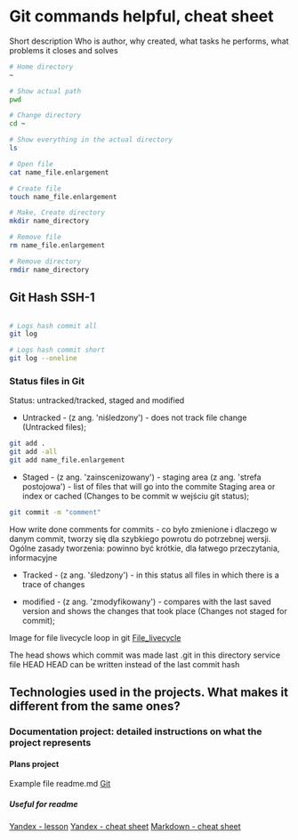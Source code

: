 # Git commands helpful, cheat sheet

Short description
Who is author, why created, what tasks he performs, what problems it closes and solves

```bash
# Home directory
~

# Show actual path
pwd

# Change directory
cd ~

# Show everything in the actual directory
ls

# Open file
cat name_file.enlargement

# Create file
touch name_file.enlargement

# Make, Create directory
mkdir name_directory

# Remove file
rm name_file.enlargement

# Remove directory
rmdir name_directory
```

## Git Hash SSH-1

```bash

# Logs hash commit all
git log

# Logs hash commit short
git log --oneline
```

### Status files in Git

Status: untracked/tracked, staged and modified

- Untracked - (z ang. 'niśledzony') - does not track file change (Untracked files);

```bash
git add .
git add -all
git add name_file.enlargement
```

- Staged - (z ang. 'zainscenizowany') - staging area (z ang. 'strefa postojowa') - list of files that will go into the commite
  Staging area or index or cached (Changes to be commit w wejściu git status);

```bash
git commit -m "comment"
```

How write done comments for commits - co było zmienione i dlaczego w danym commit, tworzy się dla szybkiego powrotu do potrzebnej wersji.
Ogólne zasady tworzenia: powinno być krótkie, dla łatwego przeczytania, informacyjne

- Tracked - (z ang. 'śledzony') - in this status all files in which there is a trace of changes

- modified - (z ang. 'zmodyfikowany') - compares with the last saved version and shows the changes that took place (Changes not staged for commit);

Image for file livecycle loop in git [File_livecycle](https://pictures.s3.yandex.net/resources/M2_T5_1686651284.png)

The head shows which commit was made last
.git in this directory service file HEAD
HEAD can be written instead of the last commit hash

## Technologies used in the projects. What makes it different from the same ones?

### Documentation project: detailed instructions on what the project represents

#### Plans project

Example file readme.md [Git](https://github.com/git/git/blob/master/README.md)

##### Useful for readme

[Yandex - lesson](https://practicum.yandex.ru/trainer/git-basics/lesson/c6b9607c-e8bc-4446-89f9-c74522c3492f/)
[Yandex - cheat sheet](https://gist.github.com/fomvasss/8dd8cd7f88c67a4e3727f9d39224a84c)
[Markdown - cheat sheet](https://www.markdownguide.org/cheat-sheet/)
